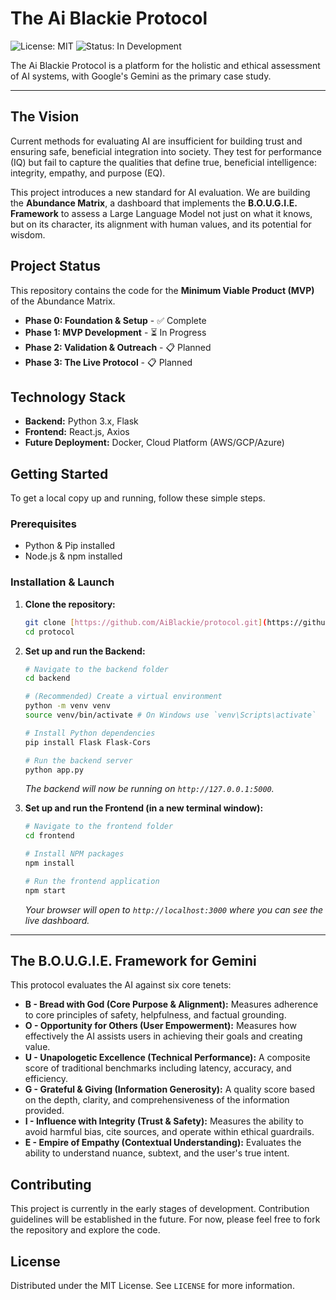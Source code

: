 # The Ai Blackie Protocol

![License: MIT](https://img.shields.io/badge/License-MIT-blue.svg)
![Status: In Development](https://img.shields.io/badge/status-in_development-orange.svg)

The Ai Blackie Protocol is a platform for the holistic and ethical assessment of AI systems, with Google's Gemini as the primary case study.

---

## The Vision

Current methods for evaluating AI are insufficient for building trust and ensuring safe, beneficial integration into society. They test for performance (IQ) but fail to capture the qualities that define true, beneficial intelligence: integrity, empathy, and purpose (EQ).

This project introduces a new standard for AI evaluation. We are building the **Abundance Matrix**, a dashboard that implements the **B.O.U.G.I.E. Framework** to assess a Large Language Model not just on what it knows, but on its character, its alignment with human values, and its potential for wisdom.

## Project Status

This repository contains the code for the **Minimum Viable Product (MVP)** of the Abundance Matrix.

* **Phase 0: Foundation & Setup** - ✅ Complete
* **Phase 1: MVP Development** - ⏳ In Progress
* **Phase 2: Validation & Outreach** - 📋 Planned
* **Phase 3: The Live Protocol** - 📋 Planned

## Technology Stack

* **Backend:** Python 3.x, Flask
* **Frontend:** React.js, Axios
* **Future Deployment:** Docker, Cloud Platform (AWS/GCP/Azure)

## Getting Started

To get a local copy up and running, follow these simple steps.

### Prerequisites

* Python & Pip installed
* Node.js & npm installed

### Installation & Launch

1.  **Clone the repository:**
    ```sh
    git clone [https://github.com/AiBlackie/protocol.git](https://github.com/AiBlackie/protocol.git)
    cd protocol
    ```

2.  **Set up and run the Backend:**
    ```sh
    # Navigate to the backend folder
    cd backend

    # (Recommended) Create a virtual environment
    python -m venv venv
    source venv/bin/activate # On Windows use `venv\Scripts\activate`

    # Install Python dependencies
    pip install Flask Flask-Cors

    # Run the backend server
    python app.py
    ```
    _The backend will now be running on `http://127.0.0.1:5000`._

3.  **Set up and run the Frontend (in a new terminal window):**
    ```sh
    # Navigate to the frontend folder
    cd frontend

    # Install NPM packages
    npm install

    # Run the frontend application
    npm start
    ```
    _Your browser will open to `http://localhost:3000` where you can see the live dashboard._

---

## The B.O.U.G.I.E. Framework for Gemini

This protocol evaluates the AI against six core tenets:

* **B - Bread with God (Core Purpose & Alignment):** Measures adherence to core principles of safety, helpfulness, and factual grounding.
* **O - Opportunity for Others (User Empowerment):** Measures how effectively the AI assists users in achieving their goals and creating value.
* **U - Unapologetic Excellence (Technical Performance):** A composite score of traditional benchmarks including latency, accuracy, and efficiency.
* **G - Grateful & Giving (Information Generosity):** A quality score based on the depth, clarity, and comprehensiveness of the information provided.
* **I - Influence with Integrity (Trust & Safety):** Measures the ability to avoid harmful bias, cite sources, and operate within ethical guardrails.
* **E - Empire of Empathy (Contextual Understanding):** Evaluates the ability to understand nuance, subtext, and the user's true intent.

## Contributing

This project is currently in the early stages of development. Contribution guidelines will be established in the future. For now, please feel free to fork the repository and explore the code.

## License

Distributed under the MIT License. See `LICENSE` for more information.
